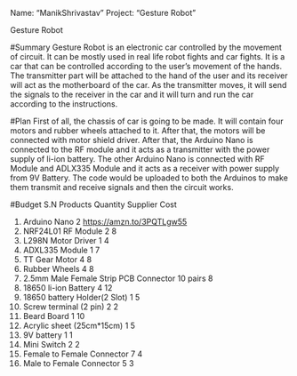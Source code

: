 Name: “ManikShrivastav”
Project: “Gesture Robot”


Gesture Robot

#Summary
Gesture Robot is an electronic car controlled by the movement of circuit. It can be mostly used in real 
life robot fights and car fights. It is a car that can be controlled according to the user’s movement of the 
hands. The transmitter part will be attached to the hand of the user and its receiver will act as the 
motherboard of the car. As the transmitter moves, it will send the signals to the receiver in the car and it 
will turn and run the car according to the instructions.

#Plan
First of all, the chassis of car is going to be made. It will contain four motors and rubber wheels attached 
to it. After that, the motors will be connected with motor shield driver. After that, the Arduino Nano is 
connected to the RF module and it acts as a transmitter with the power supply of li-ion battery. The
other Arduino Nano is connected with RF Module and ADLX335 Module and it acts as a receiver with 
power supply from 9V Battery. The code would be uploaded to both the Arduinos to make them 
transmit and receive signals and then the circuit works.

#Budget
S.N Products                              Quantity Supplier                     Cost
1.  Arduino Nano                             2     https://amzn.to/3PQTLgw55
2.  NRF24L01 RF Module                       2 8
3.  L298N Motor Driver                       1 4
4.  ADXL335 Module                           1 7
5.  TT Gear Motor                            4 8
6.  Rubber Wheels                            4 8
7.  2.5mm Male Female Strip PCB Connector    10 pairs 8
8.  18650 li-ion Battery                     4 12
9.  18650 battery Holder(2 Slot)             1 5
10. Screw terminal (2 pin)                   2 2
11. Beard Board                              1 10
12. Acrylic sheet (25cm*15cm)                1 5
13. 9V battery                               1 1
14. Mini Switch                              2 2
15. Female to Female Connector               7 4
16. Male to Female Connector                 5 3
